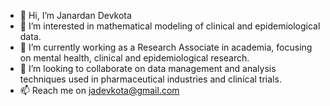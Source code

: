 - 👋 Hi, I’m Janardan Devkota
- 👀 I’m interested in mathematical modeling of clinical and epidemiological data.
- 🌱 I’m currently working as a Research Associate in academia, focusing on mental health, clinical and epidemiological research.
- 💞️ I’m looking to collaborate on data management and analysis techniques used in pharmaceutical industries and clinical trials.
- 📫 Reach me on jadevkota@gmail.com

<!---
Jadevkota/Jadevkota is a ✨ special ✨ repository because its `README.md` (this file) appears on your GitHub profile.
You can click the Preview link to take a look at your changes.
--->
